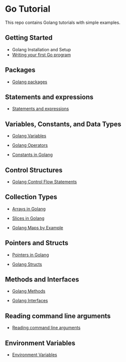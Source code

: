 # Go Tutorial

This repo contains Golang tutorials with simple examples.

## Getting Started
- Golang Installation and Setup
- [Writing your first Go program](https://github.com/ashukv12/go-tutorial/tree/main/first-program)

## Packages
- [Golang packages](https://github.com/ashukv12/go-tutorial/tree/main/03-packages-and-scopes)

## Statements and expressions
- [Statements and expressions](https://github.com/ashukv12/go-tutorial/tree/main/04-statements-expressions-comments)

## Variables, Constants, and Data Types
- [Golang Variables](https://github.com/ashukv12/go-tutorial/tree/main/02-variables)

- [Golang Operators](https://github.com/ashukv12/go-tutorial/tree/main/06-Operators)

- [Constants in Golang](https://github.com/ashukv12/go-tutorial/tree/main/07-constants)

## Control Structures
- [Golang Control Flow Statements](https://github.com/ashukv12/go-tutorial/tree/main/08-control-flow-statements)

## Collection Types
- [Arrays in Golang](https://github.com/ashukv12/go-tutorial/tree/main/10-Arrays)

- [Slices in Golang](https://github.com/ashukv12/go-tutorial/tree/main/11-Slices)

- [Golang Maps by Example](https://github.com/ashukv12/go-tutorial/tree/main/12-Maps)

## Pointers and Structs
- [Pointers in Golang](https://github.com/ashukv12/go-tutorial/tree/main/13-Pointers)

- [Golang Structs](https://github.com/ashukv12/go-tutorial/tree/main/14-%20Structs)

## Methods and Interfaces
- [Golang Methods](https://github.com/ashukv12/go-tutorial/tree/main/15-methods) 

- [Golang Interfaces](https://github.com/ashukv12/go-tutorial/tree/main/16-Interfaces)

## Reading command line arguments
- [Reading command line arguments](https://github.com/ashukv12/go-tutorial/tree/main/17-Reading%20command%20line%20arguments) 

## Environment Variables
- [Environment Variables](https://github.com/ashukv12/go-tutorial/tree/main/18-Environment%20Variables) 
